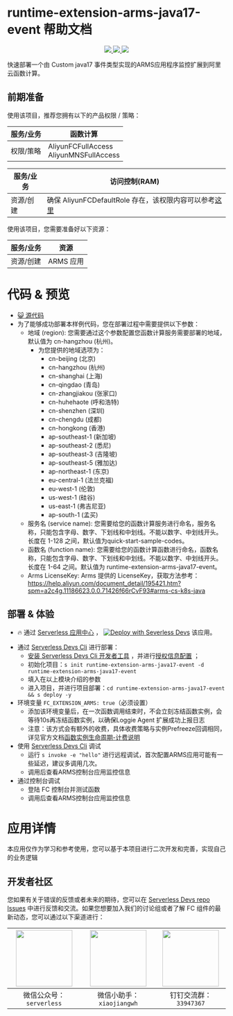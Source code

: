 # runtime-extension-arms-java17-event 帮助文档

<p align="center" class="flex justify-center">
    <a href="https://www.serverless-devs.com" class="ml-1">
    <img src="http://editor.devsapp.cn/icon?package=runtime-extension-arms-java17-event&type=packageType">
  </a>
  <a href="http://www.devsapp.cn/details.html?name=runtime-extension-arms-java17-event" class="ml-1">
    <img src="http://editor.devsapp.cn/icon?package=runtime-extension-arms-java17-event&type=packageVersion">
  </a>
  <a href="http://www.devsapp.cn/details.html?name=runtime-extension-arms-java17-event" class="ml-1">
    <img src="http://editor.devsapp.cn/icon?package=runtime-extension-arms-java17-event&type=packageDownload">
  </a>
</p>

<description>

快速部署一个由 Custom java17 事件类型实现的ARMS应用程序监控扩展到阿里云函数计算。
</description>

## 前期准备
使用该项目，推荐您拥有以下的产品权限 / 策略：

| 服务/业务 | 函数计算 |     
| --- |  --- |   
| 权限/策略 | AliyunFCFullAccess <br> AliyunMNSFullAccess |

| 服务/业务 | 访问控制(RAM) |     
| --- |  --- |   
| 资源/创建 | 确保 AliyunFCDefaultRole 存在，该权限内容可以参考[这里](https://help.aliyun.com/document_detail/181589.html) |

使用该项目，您需要准备好以下资源：

| 服务/业务 | 资源 |     
| --- |  --- |   
| 资源/创建 | ARMS 应用 |

<codepre id="codepre">

# 代码 & 预览

- [ :smiley_cat:  源代码](https://github.com/devsapp/start-fc/blob/main/event-function/runtime-extension-arms)
- 为了能够成功部署本样例代码，您在部署过程中需要提供以下参数：
    - 地域 (region): 您需要通过这个参数配置您函数计算服务需要部署的地域，默认值为 cn-hangzhou (杭州)。
      - 为您提供的地域选项为：
        - cn-beijing (北京)
        - cn-hangzhou (杭州)
        - cn-shanghai (上海)
        - cn-qingdao (青岛)
        - cn-zhangjiakou (张家口)
        - cn-huhehaote (呼和浩特)
        - cn-shenzhen (深圳)
        - cn-chengdu (成都)
        - cn-hongkong (香港)
        - ap-southeast-1 (新加坡)
        - ap-southeast-2 (悉尼)
        - ap-southeast-3 (吉隆坡)
        - ap-southeast-5 (雅加达)
        - ap-northeast-1 (东京)
        - eu-central-1 (法兰克福)
        - eu-west-1 (伦敦)
        - us-west-1 (硅谷)
        - us-east-1 (弗吉尼亚)
        - ap-south-1 (孟买)
    - 服务名 (service name): 您需要给您的函数计算服务进行命名，服务名称，只能包含字母、数字、下划线和中划线。不能以数字、中划线开头。长度在 1-128 之间，默认值为quick-start-sample-codes。
    - 函数名 (function name): 您需要给您的函数计算函数进行命名，函数名称，只能包含字母、数字、下划线和中划线。不能以数字、中划线开头。长度在 1-64 之间。默认值为 runtime-extension-arms-java17-event。
    - Arms LicenseKey: Arms 提供的 LicenseKey，获取方法参考：https://help.aliyun.com/document_detail/195421.htm?spm=a2c4g.11186623.0.0.71426f66rCvF93#arms-cs-k8s-java

</codepre>

<deploy>

## 部署 & 体验

<appcenter>

-  :fire:  通过 [Serverless 应用中心](https://fcnext.console.aliyun.com/applications/create?template=runtime-extension-arms-java17-event) ，
[![Deploy with Severless Devs](https://img.alicdn.com/imgextra/i1/O1CN01w5RFbX1v45s8TIXPz_!!6000000006118-55-tps-95-28.svg)](https://fcnext.console.aliyun.com/applications/create?template=runtime-extension-arms-java17-event)  该应用。 

</appcenter>

- 通过 [Serverless Devs Cli](https://www.serverless-devs.com/serverless-devs/install) 进行部署：
  - [安装 Serverless Devs Cli 开发者工具](https://www.serverless-devs.com/serverless-devs/install) ，并进行[授权信息配置](https://www.serverless-devs.com/fc/config) ；
  - 初始化项目：`s init runtime-extension-arms-java17-event -d runtime-extension-arms-java17-event` 
  - 填入在以上模块介绍的参数
  - 进入项目，并进行项目部署：`cd runtime-extension-arms-java17-event && s deploy -y`
- 环境变量 `FC_EXTENSION_ARMS: true`（必须设置）
  - 添加该环境变量后，在一次函数调用结束时，不会立刻冻结函数实例，会等待10s再冻结函数实例，以确保Loggie Agent 扩展成功上报日志
  - 注意：该方式会有额外的收费，具体收费策略与实例Prefreeze回调相同，详见官方文档[函数实例生命周期-计费说明](https://help.aliyun.com/document_detail/203027.html#section-t95-ow2-tuf)
- 使用 [Serverless Devs Cli](https://www.serverless-devs.com/serverless-devs/install) 调试
  - 运行 `s invoke -e "hello"` 进行远程调试，首次配置ARMS应用可能有一些延迟，建议多调用几次。
  - 调用后查看ARMS控制台应用监控信息
- 通过控制台调试
  - 登陆 FC 控制台并测试函数
  - 调用后查看ARMS控制台应用监控信息
</deploy>

<appdetail id="flushContent">

# 应用详情



本应用仅作为学习和参考使用，您可以基于本项目进行二次开发和完善，实现自己的业务逻辑



</appdetail>

<devgroup>

## 开发者社区

您如果有关于错误的反馈或者未来的期待，您可以在 [Serverless Devs repo Issues](https://github.com/serverless-devs/serverless-devs/issues) 中进行反馈和交流。如果您想要加入我们的讨论组或者了解 FC 组件的最新动态，您可以通过以下渠道进行：

<p align="center">

| <img src="https://serverless-article-picture.oss-cn-hangzhou.aliyuncs.com/1635407298906_20211028074819117230.png" width="130px" > | <img src="https://serverless-article-picture.oss-cn-hangzhou.aliyuncs.com/1635407044136_20211028074404326599.png" width="130px" > | <img src="https://serverless-article-picture.oss-cn-hangzhou.aliyuncs.com/1635407252200_20211028074732517533.png" width="130px" > |
|--- | --- | --- |
| <center>微信公众号：`serverless`</center> | <center>微信小助手：`xiaojiangwh`</center> | <center>钉钉交流群：`33947367`</center> | 

</p>

</devgroup>